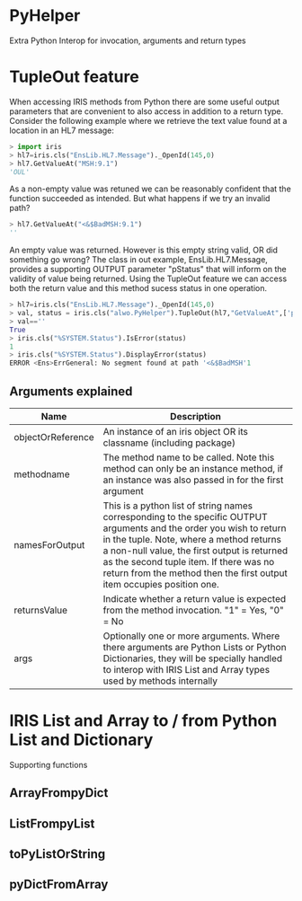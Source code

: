 # PyHelper
Extra Python Interop for invocation, arguments and return types

# TupleOut feature
When accessing IRIS methods from Python there are some useful output parameters that are convenient to also access in addition to a return type.
Consider the following example where we retrieve the text value found at a location in an HL7 message:
```python
> import iris
> hl7=iris.cls("EnsLib.HL7.Message")._OpenId(145,0)
> hl7.GetValueAt("MSH:9.1")
'OUL'
```
As a non-empty value was retuned we can be reasonably confident that the function succeeded as intended.
But what happens if we try an invalid path?
```python
> hl7.GetValueAt("<&$BadMSH:9.1")
''
```
An empty value was returned. However is this empty string valid, OR did something go wrong?
The class in out example, EnsLib.HL7.Message, provides a supporting OUTPUT parameter "pStatus" that will inform on the validity of value being returned.
Using the TupleOut feature we can access both the return value and this method sucess status in one operation.
```python
> hl7=iris.cls("EnsLib.HL7.Message")._OpenId(145,0)
> val, status = iris.cls("alwo.PyHelper").TupleOut(hl7,"GetValueAt",['pStatus'],1,"<&$BadMSH:9.1")
> val==''
True
> iris.cls("%SYSTEM.Status").IsError(status)
1
> iris.cls("%SYSTEM.Status").DisplayError(status)
ERROR <Ens>ErrGeneral: No segment found at path '<&$BadMSH'1
```

## Arguments explained

 Name | Description
 -----|---------------------------------------------------
 objectOrReference | An instance of an iris object OR its classname (including package)
 methodname | The method name to be called. Note this method can only be an instance method, if an instance was  also passed in for the first argument
 namesForOutput | This is a python list of string names corresponding to the specific OUTPUT arguments and the order you wish to return in the tuple. Note, where a method returns a non-null value, the first output is returned as the second tuple item. If there was no return from the method then the first output item occupies position one.
 returnsValue | Indicate whether a return value is expected from the method invocation. "1" = Yes, "0" = No
 args | Optionally one or more arguments. Where there arguments are Python Lists or Python Dictionaries, they will be specially handled to interop with IRIS List and Array types used by methods internally

# IRIS List and Array to / from Python List and Dictionary
Supporting functions
## ArrayFrompyDict
## ListFrompyList
## toPyListOrString
## pyDictFromArray

